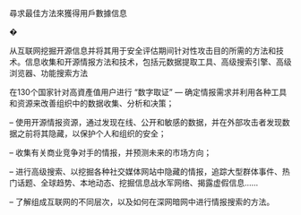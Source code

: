 

<!---
satanforlink/satanforlink is a ✨ special ✨ repository 
--->
尋求最佳方法來獲得用戶數據信息

�

从互联网挖掘开源信息并将其用于安全评估期间针对性攻击目的所需的方法和技术。信息收集和开源情报方法和技术，包括元数据提取工具、高级搜索引擎、高级浏览器、功能搜索方法

在130个国家针对高資產值用户进行 “数字取证” — 确定情报需求并利用各种工具和资源来改善组织中的数据收集、分析和决策；

– 使用开源情报资源，通过发现在线、公开和敏感的数据，并在外部攻击者发现数据之前将其隐藏，以保护个人和组织的安全；

– 收集有关商业竞争对手的情报，并预测未来的市场方向；

– 进行高级搜索、以挖掘各种社交媒体网站中隐藏的情报，追踪大型群体事件、热门话题、全球趋势、本地动态、挖掘信息战水军网络、揭露虚假信息……

– 了解组成互联网的不同层次，以及如何在深网暗网中进行情报搜索的方法。
